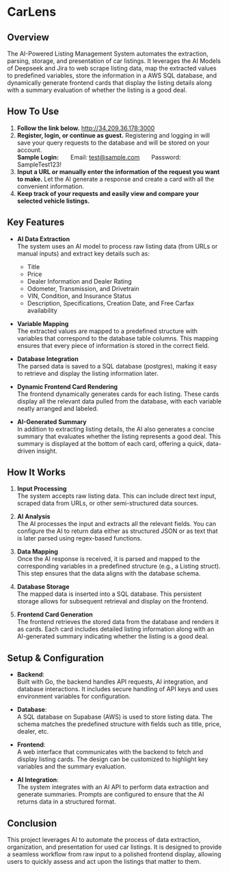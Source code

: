 # CarLens

## Overview
The AI-Powered Listing Management System automates the extraction, parsing, storage, and presentation of car listings. It leverages the AI Models of Deepseek and Jira to web scrape listing data, map the extracted values to predefined variables, store the information in a AWS SQL database, and dynamically generate frontend cards that display the listing details along with a summary evaluation of whether the listing is a good deal.

## How To Use
1. **Follow the link below.**
    http://34.209.36.178:3000
1. **Register, login, or continue as guest.**
    Registering and logging in will save your query requests to the database and will be stored on your account.
    <br>**Sample Login:**
    &nbsp;&nbsp;&nbsp;&nbsp;&nbsp; Email: test@sample.com
    &nbsp;&nbsp;&nbsp;&nbsp;&nbsp; Password: SampleTest123!
2. **Input a URL or manually enter the information of the request you want to make.**
    Let the AI generate a response and create a card with all the convenient information.
3. **Keep track of your requests and easily view and compare your selected vehicle listings.**

## Key Features
- **AI Data Extraction**  
  The system uses an AI model to process raw listing data (from URLs or manual inputs) and extract key details such as:
  - Title
  - Price
  - Dealer Information and Dealer Rating
  - Odometer, Transmission, and Drivetrain
  - VIN, Condition, and Insurance Status
  - Description, Specifications, Creation Date, and Free Carfax availability

- **Variable Mapping**  
  The extracted values are mapped to a predefined structure with variables that correspond to the database table columns. This mapping ensures that every piece of information is stored in the correct field.

- **Database Integration**  
  The parsed data is saved to a SQL database (postgres), making it easy to retrieve and display the listing information later.

- **Dynamic Frontend Card Rendering**  
  The frontend dynamically generates cards for each listing. These cards display all the relevant data pulled from the database, with each variable neatly arranged and labeled.

- **AI-Generated Summary**  
  In addition to extracting listing details, the AI also generates a concise summary that evaluates whether the listing represents a good deal. This summary is displayed at the bottom of each card, offering a quick, data-driven insight.

## How It Works
1. **Input Processing**  
   The system accepts raw listing data. This can include direct text input, scraped data from URLs, or other semi-structured data sources.

2. **AI Analysis**  
   The AI processes the input and extracts all the relevant fields. You can configure the AI to return data either as structured JSON or as text that is later parsed using regex-based functions.

3. **Data Mapping**  
   Once the AI response is received, it is parsed and mapped to the corresponding variables in a predefined structure (e.g., a Listing struct). This step ensures that the data aligns with the database schema.

4. **Database Storage**  
   The mapped data is inserted into a SQL database. This persistent storage allows for subsequent retrieval and display on the frontend.

5. **Frontend Card Generation**  
   The frontend retrieves the stored data from the database and renders it as cards. Each card includes detailed listing information along with an AI-generated summary indicating whether the listing is a good deal.

## Setup & Configuration
- **Backend**:  
  Built with Go, the backend handles API requests, AI integration, and database interactions. It includes secure handling of API keys and uses environment variables for configuration.

- **Database**:  
  A SQL database on Supabase (AWS) is used to store listing data. The schema matches the predefined structure with fields such as title, price, dealer, etc.

- **Frontend**:  
  A web interface that communicates with the backend to fetch and display listing cards. The design can be customized to highlight key variables and the summary evaluation.

- **AI Integration**:  
  The system integrates with an AI API to perform data extraction and generate summaries. Prompts are configured to ensure that the AI returns data in a structured format.

## Conclusion
This project leverages AI to automate the process of data extraction, organization, and presentation for used car listings. It is designed to provide a seamless workflow from raw input to a polished frontend display, allowing users to quickly assess and act upon the listings that matter to them.
